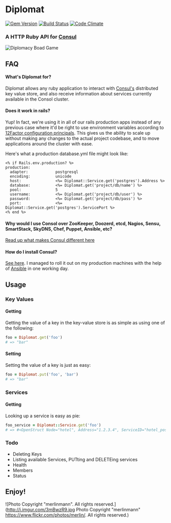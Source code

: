# Diplomat
[![Gem Version](https://badge.fury.io/rb/diplomat.svg)](http://badge.fury.io/rb/diplomat) [![Build Status](https://travis-ci.org/johnhamelink/diplomat.svg?branch=master)](https://travis-ci.org/johnhamelink/diplomat) [![Code Climate](https://codeclimate.com/github/johnhamelink/diplomat.png)](https://codeclimate.com/github/johnhamelink/diplomat)
### A HTTP Ruby API for [Consul](http://www.consul.io/)

![Diplomacy Boad Game](http://i.imgur.com/Nkuy4b7.jpg)


## FAQ

#### What's Diplomat for?

Diplomat allows any ruby application to interact with [Consul's](http://www.consul.io/) distributed key value store, and also receive information about services currently available in the Consol cluster.

#### Does it work in rails?

Yup! In fact, we're using it in all of our rails production apps instead of any previous case where it'd be right to use environment variables according to [12Factor configuration principals](http://12factor.net/config). This gives us the ability to scale up without making any changes to the actual project codebase, and to move applications around the cluster with ease.

Here's what a production database.yml file might look like:

```erb
<% if Rails.env.production? %>
production:
  adapter:            postgresql
  encoding:           unicode
  host:               <%= Diplomat::Service.get('postgres').Address %>
  database:           <%= Diplomat.get('project/db/name') %>
  pool:               5
  username:           <%= Diplomat.get('project/db/user') %>
  password:           <%= Diplomat.get('project/db/pass') %>
  port:               <%= Diplomat::Service.get('postgres').ServicePort %>
<% end %>
```

#### Why would I use Consol over ZooKeeper, Doozerd, etcd, Nagios, Sensu, SmartStack, SkyDNS, Chef, Puppet, Ansible, etc?

[Read up what makes Consul different here](http://www.consul.io/intro/vs/index.html)

#### How do I install Consul?

[See here](http://www.consul.io/intro/). I managed to roll it out on my production machines with the help of [Ansible](http://www.ansible.com/) in one working day.

## Usage

### Key Values

#### Getting

Getting the value of a key in the key-value store is as simple as using one of the following:

```ruby
foo = Diplomat.get('foo')
# => "bar"
```

#### Setting

Setting the value of a key is just as easy:

```ruby
foo = Diplomat.put('foo', 'bar')
# => "bar"
```

### Services

#### Getting

Looking up a service is easy as pie:

```ruby
foo_service = Diplomat::Service.get('foo')
# => #<OpenStruct Node="hotel", Address="1.2.3.4", ServiceID="hotel_postgres", ServiceName="hotel_postgres", ServiceTags=["postgres"], ServicePort=5432> 
```

### Todo

 - Deleting Keys
 - Listing available Services, PUTting and DELETEing services
 - Health
 - Members
 - Status

## Enjoy!

![Photo Copyright "merlinmann". All rights reserved.](http://i.imgur.com/3mBwzR9.jpg Photo Copyright "merlinmann" https://www.flickr.com/photos/merlin/. All rights reserved.)
